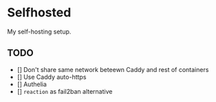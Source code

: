 # Selfhosted
My self-hosting setup.

## TODO
- [] Don't share same network beteewn Caddy and rest of containers
- [] Use Caddy auto-https
- [] Authelia
- [] `reaction` as fail2ban alternative
